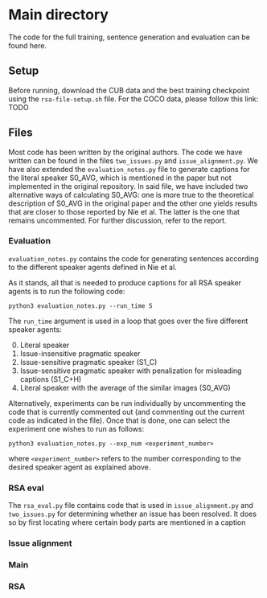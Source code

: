 # Main directory

The code for the full training, sentence generation and evaluation can be found here. 

## Setup
Before running, download the CUB  data and the best training checkpoint using the `rsa-file-setup.sh` file. For the COCO
data, please follow this link: TODO

## Files

Most code has been written by the original authors. The code we have written can be found in the files `two_issues.py` 
and `issue_alignment.py`. We have also extended the `evaluation_notes.py` file to generate captions for the literal speaker
S0_AVG, which is mentioned in the paper but not implemented in the original repository. In said file, we have included
two alternative ways of calculating S0_AVG: one is more true to the theoretical description of S0_AVG in the original 
paper and the other one yields results that are closer to those reported by Nie et al. The latter is the one that 
remains uncommented. For further discussion, refer to the report.  

### Evaluation

`evaluation_notes.py` contains the code for generating sentences according to the different speaker agents defined in Nie et 
al. 

As it stands, all that is needed to produce captions for all RSA speaker agents is to run the following code:

```shell
python3 evaluation_notes.py --run_time 5
```

The `run_time` argument is used in a loop that goes over the five different speaker agents:

0. Literal speaker
1. Issue-insensitive pragmatic speaker
2. Issue-sensitive pragmatic speaker (S1_C)
3. Issue-sensitive pragmatic speaker with penalization for misleading captions (S1_C+H)
4. Literal speaker with the average of the similar images (S0_AVG)

Alternatively, experiments can be run individually by uncommenting the code that is currently commented out (and 
commenting out the current code as indicated in the file). Once that is done, one can select the experiment one wishes 
to run as follows:

```shell
python3 evaluation_notes.py --exp_num <experiment_number>
```

where `<experiment_number>` refers to the number corresponding to the desired speaker agent as explained above.

### RSA eval

The `rsa_eval.py` file contains code that is used in `issue_alignment.py` and `two_issues.py` for determining whether 
an issue has been resolved. It does so by first locating where certain body parts are mentioned in a caption

### Issue alignment

### Main

### RSA